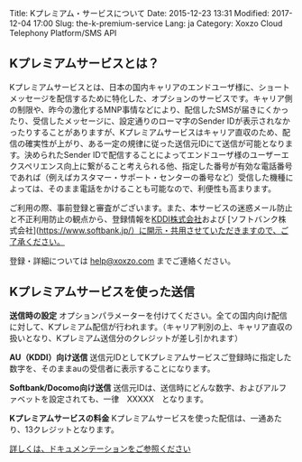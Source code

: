 Title: Kプレミアム・サービスについて
Date: 2015-12-23 13:31
Modified: 2017-12-04 17:00
Slug: the-k-premium-service
Lang: ja
Category: Xoxzo Cloud Telephony Platform/SMS API

## Kプレミアムサービスとは？

Kプレミアムサービスとは、日本の国内キャリアのエンドユーザ様に、ショートメッセージを配信するために特化した、オプションのサービスです。キャリア側の制限や、昨今の激化するMNP事情などにより、配信したSMSが届きにくかったり、受信したメッセージに、設定通りのローマ字のSender IDが表示されなかったりすることがありますが、Kプレミアムサービスはキャリア直収のため、配信の確実性が上がり、ある一定の規律に従った送信元IDにて送信が可能となります。決められたSender IDで配信することによってエンドユーザ様のユーザーエクスペリエンス向上に繋がること考えられる他、指定した番号が有効な電話番号であれば（例えばカスタマー・サポート・センターの番号など）受信した機種によっては、そのまま電話をかけることも可能なので、利便性も高まります。

ご利用の際、事前登録と審査がございます。また、本サービスの迷惑メール防止と不正利用防止の観点から、登録情報を[KDDI株式会社](http://www.kddi.com/)および [ソフトバンク株式会社](https://www.softbank.jp/）に開示・共用させていただきますので、ご了承ください。

登録・詳細については [help@xoxzo.com](mailto:help@xoxzo.com) までご連絡ください。

## Kプレミアムサービスを使った送信

__送信時の設定__
オプションパラメーターを付けてください。全ての国内向け配信に対して、Kプレミアム配信が行われます。（キャリア判別の上、キャリア直収の扱いとなり、Kプレミアム送信分のクレジットが差し引かれます）

__AU（KDDI）向け送信__
送信元IDとしてKプレミアムサービスご登録時に指定した数字を、そのままauの受信者に表示することになります。

__Softbank/Docomo向け送信__
送信元IDは、送信時にどんな数字、およびアルファベットを設定されても、一律　XXXXX　となります。

__Kプレミアムサービスの料金__
Kプレミアムサービスを使った配信は、一通あたり、13クレジットとなります。

[詳しくは、ドキュメンテーションをご参照ください](http://docs.xoxzo.com/ja/sms.html#jp-specific-optional-parameters)


